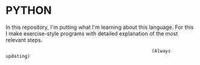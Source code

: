 # PYTHON
 In this repository, I'm putting what I'm learning about this language. For this I make exercise-style programs with detailed explanation of the most relevant steps.

                                                          (Always updating)
